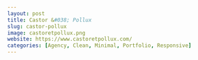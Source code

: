 ```yaml
---
layout: post
title: Castor &#038; Pollux
slug: castor-pollux
image: castoretpollux.png
website: https://www.castoretpollux.com/
categories: [Agency, Clean, Minimal, Portfolio, Responsive]
---
```

